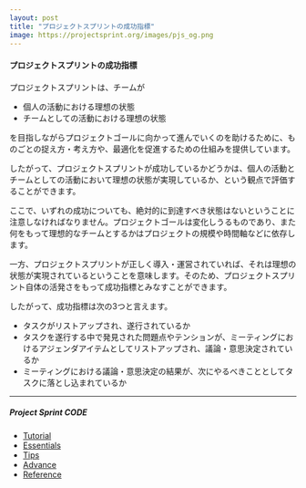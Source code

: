 ```yaml
---
layout: post
title: "プロジェクトスプリントの成功指標"
image: https://projectsprint.org/images/pjs_og.png
---
```


#### プロジェクトスプリントの成功指標

プロジェクトスプリントは、チームが

* 個人の活動における理想の状態
* チームとしての活動における理想の状態

を目指しながらプロジェクトゴールに向かって進んでいくのを助けるために、ものごとの捉え方・考え方や、最適化を促進するための仕組みを提供しています。

したがって、プロジェクトスプリントが成功しているかどうかは、個人の活動とチームとしての活動において理想の状態が実現しているか、という観点で評価することができます。

ここで、いずれの成功についても、絶対的に到達すべき状態はないということに注意しなければなりません。プロジェクトゴールは変化しうるものであり、また何をもって理想的なチームとするかはプロジェクトの規模や時間軸などに依存します。

一方、プロジェクトスプリントが正しく導入・運営されていれば、それは理想の状態が実現されているということを意味します。そのため、プロジェクトスプリント自体の活発さをもって成功指標とみなすことができます。

したがって、成功指標は次の3つと言えます。

* タスクがリストアップされ、遂行されているか
* タスクを遂行する中で発見された問題点やテンションが、ミーティングにおけるアジェンダアイテムとしてリストアップされ、議論・意思決定されているか
* ミーティングにおける議論・意思決定の結果が、次にやるべきこととしてタスクに落とし込まれているか

---

##### Project Sprint CODE
- [Tutorial](../tutorial/index.md)
- [Essentials](../essentials.md)
- [Tips](../tips/index.md)
- [Advance](../advance.md)
- [Reference](../reference.md)
